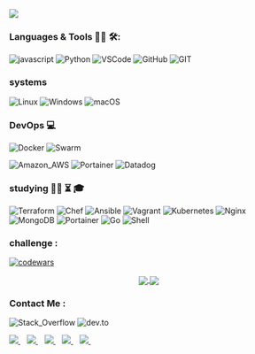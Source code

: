 
 


<img img align="center" src="https://user-images.githubusercontent.com/72999426/212550152-1c1abc13-4f58-43c9-9ad4-3c774f3d0b80.gif" width="" height="" />



### Languages & Tools 👨‍💻 🛠:
![javascript](https://img.shields.io/badge/JavaScript-323330?style=for-the-badge&logo=javascript&logoColor=F7DF1E)
![Python](https://img.shields.io/badge/Python-14354C?style=for-the-badge&logo=python&logoColor=white)
![VSCode](https://img.shields.io/badge/VSCode-0078D4?style=for-the-badge&logo=visual%20studio%20code&logoColor=white)
![GitHub](https://img.shields.io/badge/GitHub-100000?style=for-the-badge&logo=github&logoColor=white)
![GIT](https://img.shields.io/badge/GIT-E44C30?style=for-the-badge&logo=git&logoColor=white)
### systems 

![Linux](https://img.shields.io/badge/Linux-E34F26?style=for-the-badge&logo=linux&logoColor=black)
![Windows](https://img.shields.io/badge/Windows-0078D6?style=for-the-badge&logo=windows&logoColor=white)
![macOS](https://img.shields.io/badge/macOS-000000.svg?style=for-the-badge&logo=macOS&logoColor=white)

### DevOps :computer:
![Docker](https://img.shields.io/badge/Docker-2CA5E0?style=for-the-badge&logo=docker&logoColor=white)
![Swarm](https://img.shields.io/badge/Swarm-FFA633.svg?style=for-the-badge&logo=Swarm&logoColor=black)

![Amazon_AWS](https://img.shields.io/badge/Amazon_AWS-232F3E?style=for-the-badge&logo=amazon-aws&logoColor=white)
![Portainer](https://img.shields.io/badge/Portainer-13BEF9.svg?style=for-the-badge&logo=Portainer&logoColor=white)
![Datadog](https://img.shields.io/badge/Datadog-632CA6.svg?style=for-the-badge&logo=Datadog&logoColor=white)

### studying :man_technologist: :hourglass_flowing_sand:	:mortar_board:

![Terraform](https://img.shields.io/badge/Terraform-7B42BC?style=for-the-badge&logo=terraform&logoColor=white)
![Chef](https://img.shields.io/badge/Chef-EF9600?style=for-the-badge&logo=chef&logoColor=white)
![Ansible](https://img.shields.io/badge/Ansible-000000?style=for-the-badge&logo=Ansible&logoColor=white)
![Vagrant](https://img.shields.io/badge/Vagrant-2966CE?style=for-the-badge&logo=vagrant&logoColor=white)
![Kubernetes](https://img.shields.io/badge/Kubernetes-326DE6?style=for-the-badge&logo=kubernetes&logoColor=white)
![Nginx](https://img.shields.io/badge/Nginx-009639?style=for-the-badge&logo=nginx&logoColor=white)
![MongoDB](https://img.shields.io/badge/MongoDB-4EA94B?style=for-the-badge&logo=mongodb&logoColor=white)
![Portainer](https://img.shields.io/badge/Stack_Overflow-FE7A16?style=for-the-badge&logo=stack-overflow&logoColor=white)
![Go](https://img.shields.io/badge/Go-00ADD8?style=for-the-badge&logo=go&logoColor=white)
![Shell](https://img.shields.io/badge/Shell-FFD500.svg?style=for-the-badge&logo=Shell&logoColor=black)

### challenge :
[![codewars](https://www.codewars.com/users/Hugollemoss/badges/large)](https://www.codewars.com/users/Hugollemoss)


<p align="center">
  <a href="https://github.com/anuraghazra/github-readme-stats">
    <img align="center"
      src="https://github-readme-stats.anuraghazra1.vercel.app/api?username=hugollemos&show_icons=true&hide_border=true&count_private=true&show_icons=true&custom_title=Github%20Status&hide=issues&layout=compact"
    />
  </a>
  <a href="https://github.com/anuraghazra/github-readme-stats">
    <img
      align="center"
      src="https://github-readme-stats.vercel.app/api/top-langs/?username=hugollemos&layout=compact&show_icons=true&hide_border=true"
    />
  </a>
</p>

### Contact Me :
![Stack_Overflow](https://img.shields.io/badge/Stack_Overflow-FE7A16?style=for-the-badge&logo=stack-overflow&logoColor=white)
![dev.to](https://img.shields.io/badge/dev.to-0A0A0A.svg?style=for-the-badge&logo=devdotto&logoColor=white)

<p align="">
 <a href="https://stackoverflow.com/users/17253904/hugo-lemos-da-silva">
    <img src="https://img.shields.io/badge/Stack_Overflow-FE7A16?style=for-the-badge&logo=stack-overflow&logoColor=white" />
  </a>&nbsp;&nbsp;
 <a href="https://dev.to/hugollemos">
    <img src="https://img.shields.io/badge/dev.to-0A0A0A.svg?style=for-the-badge&logo=devdotto&logoColor=white" />
  </a>&nbsp;&nbsp;
 
  <a href="https://www.linkedin.com/in/hugo-lemos-da-silva/">
    <img src="https://img.shields.io/badge/LinkedIn-0077B5?style=for-the-badge&logo=linkedin&logoColor=white" />
  </a>&nbsp;&nbsp;
  <a href = "mailto: hugolemosdasilva.hu@gmail.com"><img src="https://img.shields.io/badge/Gmail-D14836?style=for-the-badge&logo=gmail&logoColor=white"                   target="_blank">
  </a>&nbsp;&nbsp;
  <a href="https://github.com/Hugollemos">
    <img src="https://img.shields.io/badge/GitHub-100000?style=for-the-badge&logo=github&logoColor=white" />
  </a>&nbsp;&nbsp;
</p>
